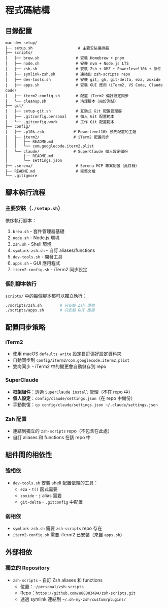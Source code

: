 # 程式碼結構

## 目錄配置

```
mac-dev-setup/
├── setup.sh                    # 主要安裝編排器
├── scripts/
│   ├── brew.sh                # 安裝 Homebrew + pnpm
│   ├── node.sh                # 安裝 nvm + Node.js LTS
│   ├── zsh.sh                 # 安裝 Zsh + OMZ + Powerlevel10k + 插件
│   ├── symlink-zsh.sh         # 連結到 zsh-scripts repo
│   ├── dev-tools.sh           # 安裝 git, gh, git-delta, eza, zoxide
│   ├── apps.sh                # 安裝 GUI 應用（iTerm2, VS Code, Claude Code）
│   ├── iterm2-config.sh       # 配置 iTerm2 偏好設定同步
│   └── cleanup.sh             # 清理腳本（用於測試）
├── git/
│   ├── setup-git.sh           # 互動式 Git 配置管理器
│   ├── .gitconfig.personal    # 個人 Git 配置範本
│   └── .gitconfig.work        # 工作 Git 配置範本
├── config/
│   ├── .p10k.zsh             # Powerlevel10k 預先配置的主題
│   ├── iterm2/               # iTerm2 配置同步
│   │   ├── README.md
│   │   └── com.googlecode.iterm2.plist
│   └── claude/               # SuperClaude 個人設定備份
│       ├── README.md
│       └── settings.json
├── .serena/                   # Serena MCP 專案配置（此目錄）
├── README.md                  # 完整文檔
└── .gitignore
```

## 腳本執行流程

### 主要安裝（`./setup.sh`）
依序執行腳本：
1. `brew.sh` - 套件管理器基礎
2. `node.sh` - Node.js 環境
3. `zsh.sh` - Shell 環境
4. `symlink-zsh.sh` - 自訂 aliases/functions
5. `dev-tools.sh` - 開發工具
6. `apps.sh` - GUI 應用程式
7. `iterm2-config.sh` - iTerm2 同步設定

### 個別腳本執行
`scripts/` 中的每個腳本都可以獨立執行：
```bash
./scripts/zsh.sh        # 只安裝 Zsh 環境
./scripts/apps.sh       # 只安裝 GUI 應用
```

## 配置同步策略

### iTerm2
- 使用 macOS `defaults write` 設定自訂偏好設定資料夾
- 自動同步到 `config/iterm2/com.googlecode.iterm2.plist`
- 雙向同步 - iTerm2 中的變更會自動儲存到 repo

### SuperClaude
- **框架組件**：透過 `SuperClaude install` 管理（不在 repo 中）
- **個人設定**：`config/claude/settings.json`（在 repo 中備份）
- 手動恢復：`cp config/claude/settings.json ~/.claude/settings.json`

### Zsh 配置
- 連結到獨立的 `zsh-scripts` repo（不包含在此處）
- 自訂 aliases 和 functions 在該 repo 中

## 組件間的相依性

### 強相依
- `dev-tools.sh` 安裝 shell 配置依賴的工具：
  - `eza` - `t()` 函式需要
  - `zoxide` - `j` alias 需要
  - `git-delta` - `.gitconfig` 中配置

### 弱相依
- `symlink-zsh.sh` 需要 `zsh-scripts` repo 存在
- `iterm2-config.sh` 需要 iTerm2 已安裝（來自 `apps.sh`）

## 外部相依

### 獨立的 Repository
- `zsh-scripts` - 自訂 Zsh aliases 和 functions
  - 位置：`~/personal/zsh-scripts`
  - Repo：`https://github.com/u88803494/zsh-scripts.git`
  - 透過 symlink 連結到 `~/.oh-my-zsh/custom/plugins/`
